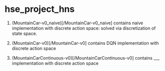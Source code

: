 # hse_project_hns

1. (MountainCar-v0_naive)[/MountainCar-v0_naive] contains naive implementation with discrete action space: solved via discretization of state space.

2. (MountainCar-v0)[/MountainCar-v0] contains DQN implementation with discrete action space

3. (MountainCarContinuous-v0)[/MountainCarContinuous-v0] contains ___ implementation with discrete action space
